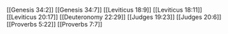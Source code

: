 [[Genesis 34:2]]
[[Genesis 34:7]]
[[Leviticus 18:9]]
[[Leviticus 18:11]]
[[Leviticus 20:17]]
[[Deuteronomy 22:29]]
[[Judges 19:23]]
[[Judges 20:6]]
[[Proverbs 5:22]]
[[Proverbs 7:7]]
